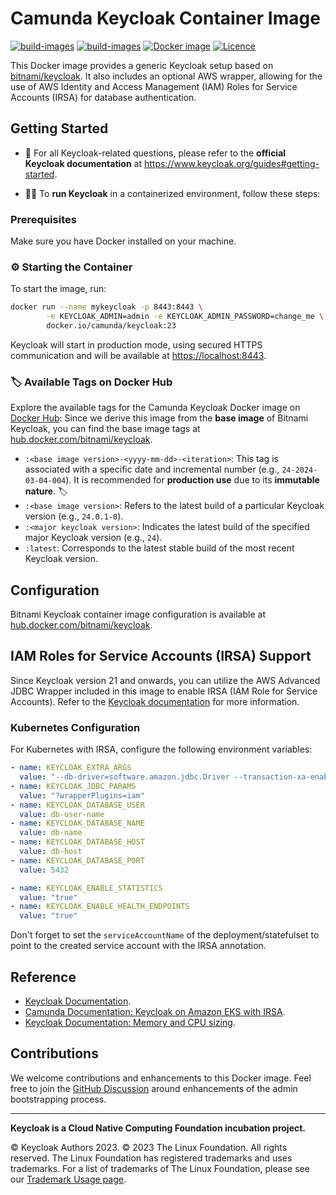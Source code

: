 # Camunda Keycloak Container Image

[![build-images](https://img.shields.io/badge/Camunda-FC5D0D)](https://www.camunda.com/)
[![build-images](https://github.com/camunda/keycloak/actions/workflows/build-images.yml/badge.svg?branch=main)](https://github.com/camunda/keycloak/actions/workflows/build-images.yml)
[![Docker image](https://img.shields.io/badge/docker.io%2Fcamunda%2Fkeycloak-e4f0fb?logo=docker&label=docker%20amd64,arm64)](https://hub.docker.com/r/camunda/keycloak)
[![Licence](https://img.shields.io/github/license/camunda/keycloak)](https://github.com/camunda/keycloak/blob/master/LICENSE)

This Docker image provides a generic Keycloak setup based on [bitnami/keycloak](https://hub.docker.com/r/bitnami/keycloak). It also includes an optional AWS wrapper, allowing for the use of AWS Identity and Access Management (IAM) Roles for Service Accounts (IRSA) for database authentication.

## Getting Started

- 📘 For all Keycloak-related questions, please refer to the **official Keycloak documentation** at https://www.keycloak.org/guides#getting-started.

-  🐳🚀 To **run Keycloak** in a containerized environment, follow these steps:

### Prerequisites

Make sure you have Docker installed on your machine.

### ⚙️ Starting the Container

To start the image, run:

```bash
docker run --name mykeycloak -p 8443:8443 \
        -e KEYCLOAK_ADMIN=admin -e KEYCLOAK_ADMIN_PASSWORD=change_me \
        docker.io/camunda/keycloak:23
```

Keycloak will start in production mode, using secured HTTPS communication and will be available at [https://localhost:8443](https://localhost:8443).

### 🏷️ Available Tags on Docker Hub

Explore the available tags for the Camunda Keycloak Docker image on [Docker Hub](https://hub.docker.com/r/camunda/keycloak/tags):
Since we derive this image from the __base image__ of Bitnami Keycloak, you can find the base image tags at [hub.docker.com/bitnami/keycloak](https://hub.docker.com/r/bitnami/keycloak/tags).

- `:<base image version>-<yyyy-mm-dd>-<iteration>`: This tag is associated with a specific date and incremental number (e.g., `24-2024-03-04-004`). It is recommended for **production use** due to its **immutable nature**. 🏷️
- `:<base image version>`: Refers to the latest build of a particular Keycloak version (e.g., `24.0.1-0`).
- `:<major keycloak version>`: Indicates the latest build of the specified major Keycloak version (e.g., `24`).
- `:latest`: Corresponds to the latest stable build of the most recent Keycloak version.

## Configuration

Bitnami Keycloak container image configuration is available at [hub.docker.com/bitnami/keycloak](https://hub.docker.com/r/bitnami/keycloak).

## IAM Roles for Service Accounts (IRSA) Support

Since Keycloak version 21 and onwards, you can utilize the AWS Advanced JDBC Wrapper included in this image to enable IRSA (IAM Role for Service Accounts). Refer to the [Keycloak documentation](https://www.keycloak.org/server/containers) for more information.

### Kubernetes Configuration

For Kubernetes with IRSA, configure the following environment variables:

```yaml
- name: KEYCLOAK_EXTRA_ARGS
  value: "--db-driver=software.amazon.jdbc.Driver --transaction-xa-enabled=false --log-level=INFO,software.amazon.jdbc:INFO"
- name: KEYCLOAK_JDBC_PARAMS
  value: "?wrapperPlugins=iam"
- name: KEYCLOAK_DATABASE_USER
  value: db-user-name
- name: KEYCLOAK_DATABASE_NAME
  value: db-name
- name: KEYCLOAK_DATABASE_HOST
  value: db-host
- name: KEYCLOAK_DATABASE_PORT
  value: 5432

- name: KEYCLOAK_ENABLE_STATISTICS
  value: "true"
- name: KEYCLOAK_ENABLE_HEALTH_ENDPOINTS
  value: "true"
```

Don't forget to set the `serviceAccountName` of the deployment/statefulset to point to the created service account with the IRSA annotation.

## Reference

- [Keycloak Documentation](https://www.keycloak.org/documentation).
- [Camunda Documentation: Keycloak on Amazon EKS with IRSA](https://docs.camunda.io/docs/self-managed/platform-deployment/helm-kubernetes/platforms/amazon-eks/irsa/).
- [Keycloak Documentation: Memory and CPU sizing](https://www.keycloak.org/high-availability/concepts-memory-and-cpu-sizing).

## Contributions

We welcome contributions and enhancements to this Docker image. Feel free to join the [GitHub Discussion](https://github.com/camunda/keycloak/issues) around enhancements of the admin bootstrapping process.

---

**Keycloak is a Cloud Native Computing Foundation incubation project.**

© Keycloak Authors 2023. © 2023 The Linux Foundation. All rights reserved. The Linux Foundation has registered trademarks and uses trademarks. For a list of trademarks of The Linux Foundation, please see our [Trademark Usage page](https://www.linuxfoundation.org/trademark-usage/).
